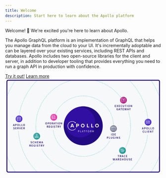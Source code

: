 ```yaml
---
title: Welcome
description: Start here to learn about the Apollo platform
---
```


Welcome! 👋 We're excited you're here to learn about Apollo.

The Apollo GraphQL platform is an implementation of GraphQL that helps you manage data from the cloud to your UI. It's incrementally adoptable and can be layered over your existing services, including REST APIs and databases. Apollo includes two open-source libraries for the client and server, in addition to developer tooling that provides everything you need to run a graph API in production with confidence.

<div class="documentation-buttons">
  <a href="/docs/tutorial/introduction.html" class="btn default">Try it out!</a>
  <a href="/docs/intro/platform.html" class="btn default hollow">Learn more</a>
</div>

<div style="text-align:center">
  <img src="./img/platform.jpg" alt="Graph layer">
</div>

